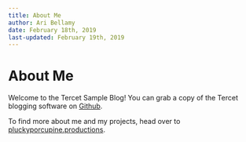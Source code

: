 ```yaml
---
title: About Me
author: Ari Bellamy
date: February 18th, 2019
last-updated: February 19th, 2019
---
```


# About Me

Welcome to the Tercet Sample Blog! You can grab a copy of the Tercet blogging software on [Github](https://github.com/arabelladonna/tercet).

To find more about me and my projects, head over to [pluckyporcupine.productions](https://pluckyporcupine.productions).

